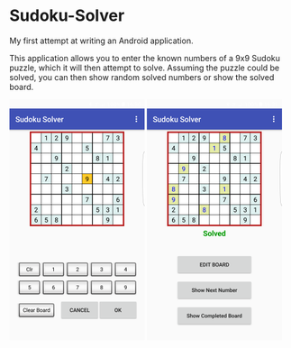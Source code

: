 # Sudoku-Solver

My first attempt at writing an Android application.

This application allows you to enter the known numbers of a 9x9 Sudoku puzzle, which it will then attempt to solve. Assuming the puzzle could be solved, you can then show random solved numbers or show the solved board.

![](/docs/edit-board.png?raw=true "Edit Sudoku board")
![](/docs/solve-board.png?raw=true "Solve Sudoku puzzle")
